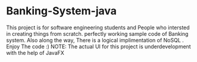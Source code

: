 # Banking-System-java
This  project is  for software engineering students and People who intersted in creating things from scratch.
perfectly working sample code of Banking system. Also along the way, There is a logical implimentation of NoSQL . Enjoy The code :)
NOTE: The actual UI for this project is underdevelopment with the help of JavaFX
